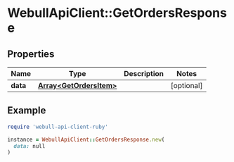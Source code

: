 # WebullApiClient::GetOrdersResponse

## Properties

| Name | Type | Description | Notes |
| ---- | ---- | ----------- | ----- |
| **data** | [**Array&lt;GetOrdersItem&gt;**](GetOrdersItem.md) |  | [optional] |

## Example

```ruby
require 'webull-api-client-ruby'

instance = WebullApiClient::GetOrdersResponse.new(
  data: null
)
```

